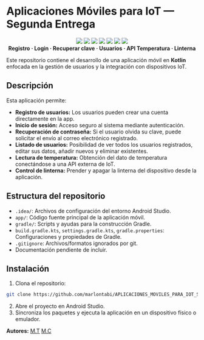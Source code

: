 # Aplicaciones Móviles para IoT — Segunda Entrega

<div align="center">

  <!-- Badges representativos del stack y funcionalidades -->
  <img src="https://img.shields.io/badge/Kotlin-7F52FF?style=for-the-badge&logo=kotlin&logoColor=white"/>
  <img src="https://img.shields.io/badge/Android-3DDC84?style=for-the-badge&logo=android&logoColor=white"/>
  <img src="https://img.shields.io/badge/IOT-000000?style=for-the-badge&logo=raspberrypi&logoColor=white"/>
  <img src="https://img.shields.io/badge/API-0052CC?style=for-the-badge&logo=googlecloud&logoColor=white"/>
  <img src="https://img.shields.io/badge/Email-EA4335?style=for-the-badge&logo=gmail&logoColor=white"/>
  <img src="https://img.shields.io/badge/Linterna-FFD700?style=for-the-badge&logo=flash&logoColor=black"/>
  <img src="https://img.shields.io/badge/Temperatura-FF5733?style=for-the-badge&logo=thermometer&logoColor=white"/>
  
  <br>
  <b>Registro · Login · Recuperar clave · Usuarios · API Temperatura · Linterna</b>
</div>


Este repositorio contiene el desarrollo de una aplicación móvil en **Kotlin** enfocada en la gestión de usuarios y la integración con dispositivos IoT.

## Descripción

Esta aplicación permite:
- **Registro de usuarios:** Los usuarios pueden crear una cuenta directamente en la app.
- **Inicio de sesión:** Acceso seguro al sistema mediante autenticación.
- **Recuperación de contraseña:** Si el usuario olvida su clave, puede solicitar el envío al correo electrónico registrado.
- **Listado de usuarios:** Posibilidad de ver todos los usuarios registrados, editar sus datos, añadir nuevos y eliminar existentes.
- **Lectura de temperatura:** Obtención del dato de temperatura conectándose a una API externa de IoT.
- **Control de linterna:** Prender y apagar la linterna del dispositivo desde la aplicación.

## Estructura del repositorio

- `.idea/`: Archivos de configuración del entorno Android Studio.
- `app/`: Código fuente principal de la aplicación móvil.
- `gradle/`: Scripts y ayudas para la construcción Gradle.
- `build.gradle.kts`, `settings.gradle.kts`, `gradle.properties`: Configuraciones y propiedades de Gradle.
- `.gitignore`: Archivos/formatos ignorados por git.
- Documentación pendiente de incluir.

## Instalación

1. Clona el repositorio:

```bash
git clone https://github.com/marlontabi/APLICACIONES_MOVILES_PARA_IOT_SEGUNDA_ENTRAGA_MC_MT.git
```

2. Abre el proyecto en Android Studio.
3. Sincroniza los paquetes y ejecuta la aplicación en un dispositivo físico o emulador.

**Autores:** [M.T](https://github.com/marlontabi)   [M.C](https://github.com/Zaoryk)


